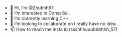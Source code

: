 - 👋 Hi, I’m @Zhubhh57
- 👀 I’m interested in Comp Sci.
- 🌱 I’m currently learning C++
- 💞️ I’m looking to collaborate on I really have no idea.
- 📫 How to reach me insta id (ssshhhuuubbbhhh_57)



